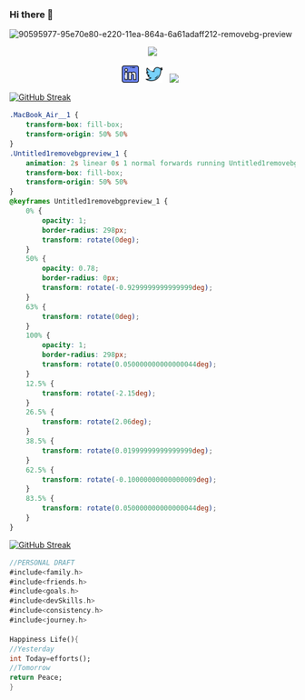### Hi there 👋

<!--
**JusJos/JusJos** is a ✨ _special_ ✨ repository because its `README.md` (this file) appears on your GitHub profile.

Here are some ideas to get you started:

- 🔭 I’m currently working on ...
- 🌱 I’m currently learning ...
- 👯 I’m looking to collaborate on ...
- 🤔 I’m looking for help with ...
- 💬 Ask me about ...
- 📫 How to reach me: ...
- 😄 Pronouns: ...
- ⚡ Fun fact: ...
-->
![90595977-95e70e80-e220-11ea-864a-6a61adaff212-removebg-preview](https://user-images.githubusercontent.com/91304818/235234820-ebb2bbf0-1623-43dc-8307-e4d7a494b865.png)


<div align='center'>
  <img src="https://pronoun.cyou/x/y?subject=He&object=Him&height=20">
  <p align='center'>
    <a href="https://www.linkedin.com/in/justin-joseph-620702153/"><img height="30" src="https://raw.githubusercontent.com/8bithemant/8bithemant/master/linkedin.png?raw=true"></a>&nbsp;&nbsp;
    <a href="https://twitter.com/eeht1717"><img height="30" src="https://raw.githubusercontent.com/8bithemant/8bithemant/master/twitter.png?raw=true"></a>&nbsp;&nbsp;
    <a href="mailto:justinec82@gmail.com"><img height="30" src="https://th.bing.com/th/id/OIP.9sT4UWsRfFiy6vPydv3_-QHaHO?pid=ImgDet&rs=1"></a>&nbsp;&nbsp;
  </p>
</div>

[![GitHub Streak](https://streak-stats.demolab.com?user=JusJos&theme=transparent&hide_border=true&border_radius=0&date_format=j%20M%5B%20Y%5D&exclude_days=Sun&card_width=490)](https://git.io/streak-stats)

```css
.MacBook_Air__1 {
	transform-box: fill-box;
	transform-origin: 50% 50%
}
.Untitled1removebgpreview_1 {
	animation: 2s linear 0s 1 normal forwards running Untitled1removebgpreview_1;
	transform-box: fill-box;
	transform-origin: 50% 50%
}
@keyframes Untitled1removebgpreview_1 {
	0% {
		opacity: 1;
		border-radius: 298px;
		transform: rotate(0deg);
	}
	50% {
		opacity: 0.78;
		border-radius: 0px;
		transform: rotate(-0.9299999999999999deg);
	}
	63% {
		transform: rotate(0deg);
	}
	100% {
		opacity: 1;
		border-radius: 298px;
		transform: rotate(0.050000000000000044deg);
	}
	12.5% {
		transform: rotate(-2.15deg);
	}
	26.5% {
		transform: rotate(2.06deg);
	}
	38.5% {
		transform: rotate(0.01999999999999999deg);
	}
	62.5% {
		transform: rotate(-0.10000000000000009deg);
	}
	83.5% {
		transform: rotate(0.050000000000000044deg);
	}
}
```
[![GitHub Streak](https://streak-stats.demolab.com/?user=jusjos)](https://git.io/streak-stats)
```dart
//PERSONAL DRAFT
#include<family.h>
#include<friends.h>
#include<goals.h>
#include<devSkills.h>
#include<consistency.h>
#include<journey.h>

Happiness Life(){
//Yesterday
int Today=efforts();
//Tomorrow
return Peace;
}
```
